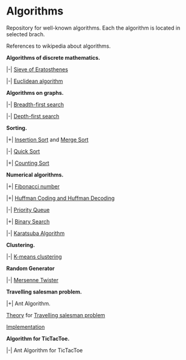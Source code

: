 # Algorithms
Repository for well-known algorithms.
Each the algorithm is located in selected brach.

References to wikipedia about algorithms.

**Algorithms of discrete mathematics.**

|-| [Sieve of Eratosthenes](https://en.wikipedia.org/wiki/Sieve_of_Eratosthenes)

|-| [Euclidean algorithm](https://en.wikipedia.org/wiki/Euclidean_algorithm)

**Algorithms on graphs.**

|-| [Breadth-first search](https://en.wikipedia.org/wiki/Breadth-first_search)

|-| [Depth-first search](https://en.wikipedia.org/wiki/Depth-first_search)

**Sorting.**

|+| [Insertion Sort](https://en.wikipedia.org/wiki/Insertion_sort) and [Merge Sort](https://en.wikipedia.org/wiki/Merge_sort)

|-| [Quick Sort](https://en.wikipedia.org/wiki/Quicksort)

|+| [Counting Sort](https://en.wikipedia.org/wiki/Counting_sort)

**Numerical algorithms.**

|+| [Fibonacci number](https://en.wikipedia.org/wiki/Fibonacci_number)

|+| [Huffman Coding and Huffman Decoding](https://en.wikipedia.org/wiki/Huffman_coding)

|-| [Priority Queue](https://en.wikipedia.org/wiki/Priority_queue)

|+| [Binary Search](https://en.wikipedia.org/wiki/Binary_search_algorithm)

|-| [Karatsuba Algorithm](https://en.wikipedia.org/wiki/Karatsuba_algorithm)

**Clustering.**

|-| [K-means clustering](https://en.wikipedia.org/wiki/K-means_clustering)

**Random Generator**

|-| [Mersenne Twister](https://en.wikipedia.org/wiki/Mersenne_Twister)

**Travelling salesman problem.**

|+| Ant Algorithm.

[Theory](https://en.wikipedia.org/wiki/Ant_colony_optimization_algorithms) for [Travelling salesman problem](https://en.wikipedia.org/wiki/Travelling_salesman_problem)

[Implementation](https://github.com/sergbelom/Algorithms/tree/AntAlgorithm/AntAlgorithmForSalesmenTask/AntAlgorithmForSalesmenTask)

**Algorithm for TicTacToe.**

|-| Ant Algorithm for TicTacToe
